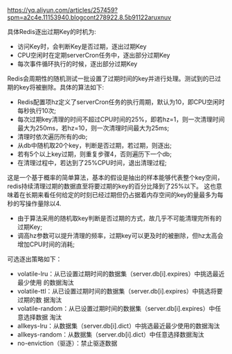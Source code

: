  https://yq.aliyun.com/articles/257459?spm=a2c4e.11153940.blogcont278922.8.5b91122aruxnuv

具体Redis逐出过期Key的时机为:

- 访问Key时，会判断Key是否过期，逐出过期Key
- CPU空闲时在定期serverCron任务中，逐出部分过期Key
- 每次事件循环执行的时候，逐出部分过期Key

Redis会周期性的随机测试一批设置了过期时间的key并进行处理。测试到的已过期的key将被删除。具体的算法如下:

- Redis配置项hz定义了serverCron任务的执行周期，默认为10，即CPU空闲时每秒执行10次;
- 每次过期key清理的时间不超过CPU时间的25%，即若hz=1，则一次清理时间最大为250ms，若hz=10，则一次清理时间最大为25ms;
- 清理时依次遍历所有的db;
- 从db中随机取20个key，判断是否过期，若过期，则逐出;
- 若有5个以上key过期，则重复步骤4，否则遍历下一个db;
- 在清理过程中，若达到了25%CPU时间，退出清理过程;

这是一个基于概率的简单算法，基本的假设是抽出的样本能够代表整个key空间，redis持续清理过期的数据直至将要过期的key的百分比降到了25%以下。
这也意味着在长期来看任何给定的时刻已经过期但仍占据着内存空间的key的量最多为每秒的写操作量除以4.

- 由于算法采用的随机取key判断是否过期的方式，故几乎不可能清理完所有的过期Key;
- 调高hz参数可以提升清理的频率，过期key可以更及时的被删除，但hz太高会增加CPU时间的消耗;


可选逐出策略如下：

- volatile-lru：从已设置过期时间的数据集（server.db[i].expires）中挑选最近最少使用 的数据淘汰
- volatile-ttl：从已设置过期时间的数据集（server.db[i].expires）中挑选将要过期的数 据淘汰
- volatile-random：从已设置过期时间的数据集（server.db[i].expires）中任意选择数据 淘汰
- allkeys-lru：从数据集（server.db[i].dict）中挑选最近最少使用的数据淘汰
- allkeys-random：从数据集（server.db[i].dict）中任意选择数据淘汰
- no-enviction（驱逐）：禁止驱逐数据
